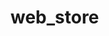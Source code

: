 # web_store
[](https://github.com/skisifa1/web_store/blob/main/src/public/assets/images/banner-bg.jpg)